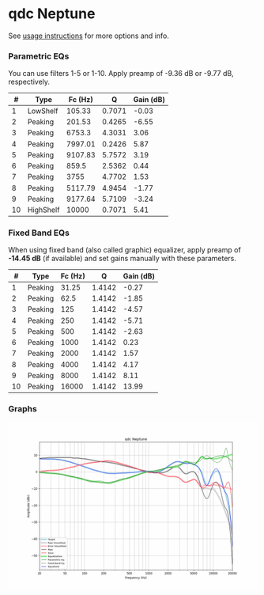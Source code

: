 # qdc Neptune
See [usage instructions](https://github.com/jaakkopasanen/AutoEq#usage) for more options and info.

### Parametric EQs
You can use filters 1-5 or 1-10. Apply preamp of -9.36 dB or -9.77 dB, respectively.

|   # | Type      |   Fc (Hz) |      Q |   Gain (dB) |
|-----|-----------|-----------|--------|-------------|
|   1 | LowShelf  |    105.33 | 0.7071 |       -0.03 |
|   2 | Peaking   |    201.53 | 0.4265 |       -6.55 |
|   3 | Peaking   |   6753.3  | 4.3031 |        3.06 |
|   4 | Peaking   |   7997.01 | 0.2426 |        5.87 |
|   5 | Peaking   |   9107.83 | 5.7572 |        3.19 |
|   6 | Peaking   |    859.5  | 2.5362 |        0.44 |
|   7 | Peaking   |   3755    | 4.7702 |        1.53 |
|   8 | Peaking   |   5117.79 | 4.9454 |       -1.77 |
|   9 | Peaking   |   9177.64 | 5.7109 |       -3.24 |
|  10 | HighShelf |  10000    | 0.7071 |        5.41 |

### Fixed Band EQs
When using fixed band (also called graphic) equalizer, apply preamp of **-14.45 dB** (if available) and set gains manually with these parameters.

|   # | Type    |   Fc (Hz) |      Q |   Gain (dB) |
|-----|---------|-----------|--------|-------------|
|   1 | Peaking |     31.25 | 1.4142 |       -0.27 |
|   2 | Peaking |     62.5  | 1.4142 |       -1.85 |
|   3 | Peaking |    125    | 1.4142 |       -4.57 |
|   4 | Peaking |    250    | 1.4142 |       -5.71 |
|   5 | Peaking |    500    | 1.4142 |       -2.63 |
|   6 | Peaking |   1000    | 1.4142 |        0.23 |
|   7 | Peaking |   2000    | 1.4142 |        1.57 |
|   8 | Peaking |   4000    | 1.4142 |        4.17 |
|   9 | Peaking |   8000    | 1.4142 |        8.11 |
|  10 | Peaking |  16000    | 1.4142 |       13.99 |

### Graphs
![](./qdc%20Neptune.png)
